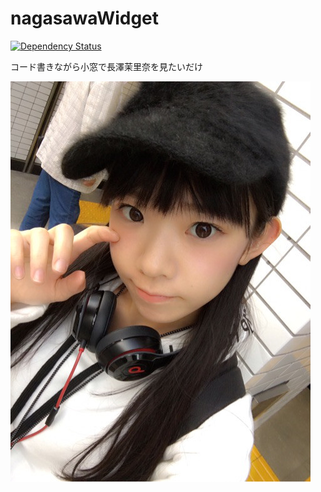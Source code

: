 # nagasawaWidget

[![Dependency Status](https://gemnasium.com/badges/github.com/sassy/nagasawaWidget.svg)](https://gemnasium.com/github.com/sassy/nagasawaWidget)

コード書きながら小窓で長澤茉里奈を見たいだけ

![まりちゅう](res/marina.jpg)
